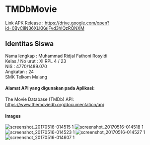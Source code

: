 # TMDbMovie
Link APK Release : https://drive.google.com/open?id=0ByCilN36XLKKejFvd3hIQzRQNXM

## Identitas Siswa
Nama lengkap    : Muhammad Ridjal Fathoni Rosyidi <br>
Kelas / No urut : XI RPL 4 / 23 <br>
NIS             : 4770/1489.070 <br>
Angkatan        : 24 <br>
SMK Telkom Malang <br>

#### Alamat API yang digunakan pada Aplikasi:
The Movie Database (TMDb) API: https://www.themoviedb.org/documentation/api

#### Images
![screenshot_20170516-014515 1](https://cloud.githubusercontent.com/assets/21316966/26074504/3ab99752-39dc-11e7-937f-19ab34822d58.jpg)
![screenshot_20170516-014518 1](https://cloud.githubusercontent.com/assets/21316966/26074512/42773a76-39dc-11e7-92e7-ce25e1e97c17.jpg)
![screenshot_20170516-014523 1](https://cloud.githubusercontent.com/assets/21316966/26074522/4dc3a9be-39dc-11e7-8e1c-1f1a58a2c915.jpg)
![screenshot_20170516-014527 1](https://cloud.githubusercontent.com/assets/21316966/26074529/5704e326-39dc-11e7-814b-b1f9a277b3d7.jpg)
![screenshot_20170516-014607 1](https://cloud.githubusercontent.com/assets/21316966/26074536/60c9e44c-39dc-11e7-8497-852c004e5ab1.jpg)
